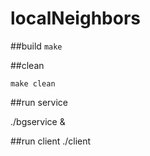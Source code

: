 # localNeighbors

##build
`make`

##clean 

`make clean`

##run service 

./bgservice &

##run client 
./client

